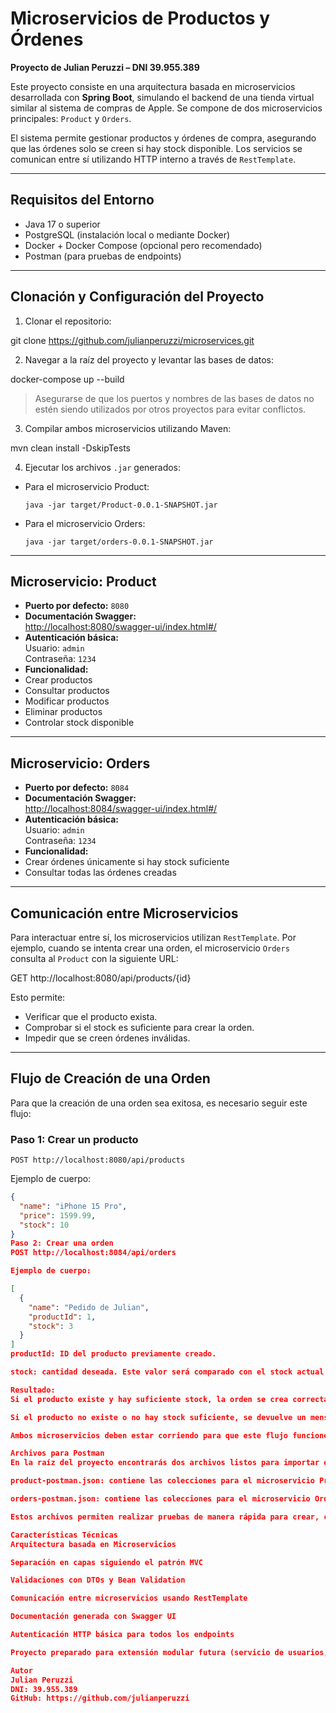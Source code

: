 
# Microservicios de Productos y Órdenes  
**Proyecto de Julian Peruzzi – DNI 39.955.389**

Este proyecto consiste en una arquitectura basada en microservicios desarrollada con **Spring Boot**, simulando el backend de una tienda virtual similar al sistema de compras de Apple. Se compone de dos microservicios principales: `Product` y `Orders`.

El sistema permite gestionar productos y órdenes de compra, asegurando que las órdenes solo se creen si hay stock disponible. Los servicios se comunican entre sí utilizando HTTP interno a través de `RestTemplate`.

---

## Requisitos del Entorno

- Java 17 o superior  
- PostgreSQL (instalación local o mediante Docker)  
- Docker + Docker Compose (opcional pero recomendado)  
- Postman (para pruebas de endpoints)

---

## Clonación y Configuración del Proyecto

1. Clonar el repositorio:

git clone https://github.com/julianperuzzi/microservices.git



2. Navegar a la raíz del proyecto y levantar las bases de datos:

docker-compose up --build



> Asegurarse de que los puertos y nombres de las bases de datos no estén siendo utilizados por otros proyectos para evitar conflictos.

3. Compilar ambos microservicios utilizando Maven:

mvn clean install -DskipTests


4. Ejecutar los archivos `.jar` generados:

- Para el microservicio Product:

  ```
  java -jar target/Product-0.0.1-SNAPSHOT.jar
  ```

- Para el microservicio Orders:

  ```
  java -jar target/orders-0.0.1-SNAPSHOT.jar
  ```

---

## Microservicio: Product

- **Puerto por defecto:** `8080`
- **Documentación Swagger:**  
[http://localhost:8080/swagger-ui/index.html#/](http://localhost:8080/swagger-ui/index.html#/)  
- **Autenticación básica:**  
Usuario: `admin`  
Contraseña: `1234`
- **Funcionalidad:**  
- Crear productos  
- Consultar productos  
- Modificar productos  
- Eliminar productos  
- Controlar stock disponible

---

## Microservicio: Orders

- **Puerto por defecto:** `8084`
- **Documentación Swagger:**  
[http://localhost:8084/swagger-ui/index.html#/](http://localhost:8084/swagger-ui/index.html#/)  
- **Autenticación básica:**  
Usuario: `admin`  
Contraseña: `1234`
- **Funcionalidad:**  
- Crear órdenes únicamente si hay stock suficiente  
- Consultar todas las órdenes creadas

---

## Comunicación entre Microservicios

Para interactuar entre sí, los microservicios utilizan `RestTemplate`. Por ejemplo, cuando se intenta crear una orden, el microservicio `Orders` consulta al `Product` con la siguiente URL:

GET http://localhost:8080/api/products/{id}

Esto permite:

- Verificar que el producto exista.
- Comprobar si el stock es suficiente para crear la orden.
- Impedir que se creen órdenes inválidas.

---

## Flujo de Creación de una Orden

Para que la creación de una orden sea exitosa, es necesario seguir este flujo:

### Paso 1: Crear un producto

`POST http://localhost:8080/api/products`

Ejemplo de cuerpo:

```json
{
  "name": "iPhone 15 Pro",
  "price": 1599.99,
  "stock": 10
}
Paso 2: Crear una orden
POST http://localhost:8084/api/orders

Ejemplo de cuerpo:

[
  {
    "name": "Pedido de Julian",
    "productId": 1,
    "stock": 3
  }
]
productId: ID del producto previamente creado.

stock: cantidad deseada. Este valor será comparado con el stock actual del producto.

Resultado:
Si el producto existe y hay suficiente stock, la orden se crea correctamente.

Si el producto no existe o no hay stock suficiente, se devuelve un mensaje de error y la orden no se crea.

Ambos microservicios deben estar corriendo para que este flujo funcione correctamente.

Archivos para Postman
En la raíz del proyecto encontrarás dos archivos listos para importar en Postman y facilitar las pruebas:

product-postman.json: contiene las colecciones para el microservicio Product.

orders-postman.json: contiene las colecciones para el microservicio Orders.

Estos archivos permiten realizar pruebas de manera rápida para crear, consultar, actualizar y eliminar recursos.

Características Técnicas
Arquitectura basada en Microservicios

Separación en capas siguiendo el patrón MVC

Validaciones con DTOs y Bean Validation

Comunicación entre microservicios usando RestTemplate

Documentación generada con Swagger UI

Autenticación HTTP básica para todos los endpoints

Proyecto preparado para extensión modular futura (servicio de usuarios, pagos, etc.)

Autor
Julian Peruzzi
DNI: 39.955.389
GitHub: https://github.com/julianperuzzi